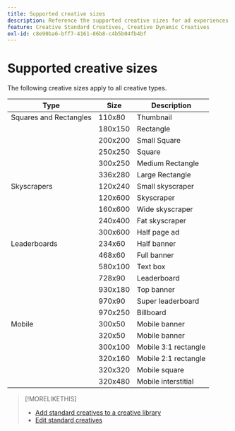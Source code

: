 ```yaml
---
title: Supported creative sizes
description: Reference the supported creative sizes for ad experiences.
feature: Creative Standard Creatives, Creative Dynamic Creatives
exl-id: c8e90ba6-bff7-4161-86b8-c4b5b04fb4bf
---
```

# Supported creative sizes

<!-- verify the description for 320x160 (I'm guessing mobile 2:1 rectangle?) and 930x180 (GGL says top banner)?)  -->

The following creative sizes apply to all creative types.

<!-- 
| Squares and Rectangles | 110x80 | Thumbnail |
| | 640x360 | Video |
-->

| Type | Size | Description |
| --- | --- | --- |
| Squares and Rectangles | 110x80 | Thumbnail |
| | 180x150 | Rectangle |
| | 200x200 | Small Square |
| | 250x250 | Square |
| | 300x250 | Medium Rectangle |
| | 336x280 | Large Rectangle |
| Skyscrapers | 120x240 | Small skyscraper |
| | 120x600 | Skyscraper |
| | 160x600 | Wide skyscraper |
| | 240x400 | Fat skyscraper |
| | 300x600 | Half page ad |
| Leaderboards | 234x60 | Half banner |
| | 468x60 | Full banner |
| | 580x100 | Text box |
| | 728x90 | Leaderboard |
| | 930x180 | Top banner |
| | 970x90 | Super leaderboard |
| | 970x250 | Billboard |
| Mobile | 300x50 | Mobile banner |
| | 320x50 | Mobile banner |
| | 300x100 | Mobile 3:1 rectangle |
| | 320x160 | Mobile 2:1 rectangle |
| | 320x320 | Mobile square |
| | 320x480 | Mobile interstitial |

>[!MORELIKETHIS]
>
>* [Add standard creatives to a creative library](creative-add-standard.md)
>* [Edit standard creatives](/help/creative/creative-libraries/creative-edit-standard.md)

